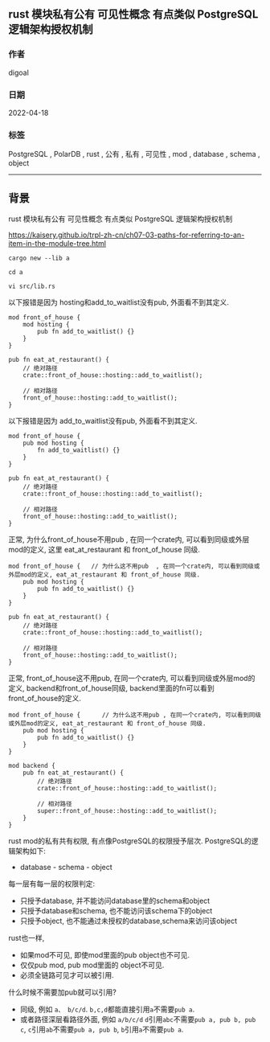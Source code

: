 ## rust 模块私有公有 可见性概念 有点类似 PostgreSQL 逻辑架构授权机制                    
                  
### 作者                  
digoal                  
                  
### 日期                  
2022-04-18                 
                  
### 标签                  
PostgreSQL , PolarDB , rust , 公有 , 私有 , 可见性 , mod , database , schema , object             
                  
----                  
                  
## 背景          
rust 模块私有公有 可见性概念 有点类似 PostgreSQL 逻辑架构授权机制         
    
https://kaisery.github.io/trpl-zh-cn/ch07-03-paths-for-referring-to-an-item-in-the-module-tree.html    
  
```  
cargo new --lib a  
  
cd a  
  
vi src/lib.rs  
```  
  
以下报错是因为 hosting和add_to_waitlist没有pub, 外面看不到其定义.    
  
```  
mod front_of_house {  
    mod hosting {  
        pub fn add_to_waitlist() {}  
    }  
}  
  
pub fn eat_at_restaurant() {  
    // 绝对路径  
    crate::front_of_house::hosting::add_to_waitlist();  
  
    // 相对路径  
    front_of_house::hosting::add_to_waitlist();  
}  
```  
  
以下报错是因为 add_to_waitlist没有pub, 外面看不到其定义.    
  
```  
mod front_of_house {  
    pub mod hosting {  
        fn add_to_waitlist() {}  
    }  
}  
  
pub fn eat_at_restaurant() {  
    // 绝对路径  
    crate::front_of_house::hosting::add_to_waitlist();  
  
    // 相对路径  
    front_of_house::hosting::add_to_waitlist();  
}  
```  
  
正常, 为什么front_of_house不用pub , 在同一个crate内, 可以看到同级或外层mod的定义, 这里 eat_at_restaurant 和 front_of_house 同级.    
  
```  
mod front_of_house {   // 为什么这不用pub  , 在同一个crate内, 可以看到同级或外层mod的定义, eat_at_restaurant 和 front_of_house 同级.    
    pub mod hosting {  
        pub fn add_to_waitlist() {}  
    }  
}  
  
pub fn eat_at_restaurant() {  
    // 绝对路径  
    crate::front_of_house::hosting::add_to_waitlist();  
  
    // 相对路径  
    front_of_house::hosting::add_to_waitlist();  
}  
```  
  
正常, front_of_house这不用pub, 在同一个crate内, 可以看到同级或外层mod的定义, backend和front_of_house同级, backend里面的fn可以看到front_of_house的定义.    
  
```  
mod front_of_house {      // 为什么这不用pub , 在同一个crate内, 可以看到同级或外层mod的定义, eat_at_restaurant 和 front_of_house 同级.  
    pub mod hosting {  
        pub fn add_to_waitlist() {}  
    }  
}  
  
mod backend {  
    pub fn eat_at_restaurant() {  
        // 绝对路径  
        crate::front_of_house::hosting::add_to_waitlist();  
  
        // 相对路径  
        super::front_of_house::hosting::add_to_waitlist();  
    }  
}  
```  
  
  
rust mod的私有共有权限, 有点像PostgreSQL的权限授予层次.  PostgreSQL的逻辑架构如下:   
- database - schema - object  
  
每一层有每一层的权限判定:   
- 只授予database, 并不能访问database里的schema和object  
- 只授予database和schema, 也不能访问该schema下的object  
- 只授予object, 也不能通过未授权的database,schema来访问该object  
  
rust也一样,   
- 如果mod不可见, 即使mod里面的pub object也不可见.      
- 仅仅pub mod, pub mod里面的 object不可见.     
- 必须全链路可见才可以被引用.     
  
什么时候不需要加pub就可以引用?  
- 同级, 例如 `a、 b/c/d`.  `b,c,d`都能直接引用`a`不需要`pub a`.    
- 或者路径深层看路径外面, 例如 `a/b/c/d` `d`引用`abc`不需要`pub a, pub b, pub c`, `c`引用`ab`不需要`pub a, pub b`, `b`引用`a`不需要`pub a`.    
  
  
